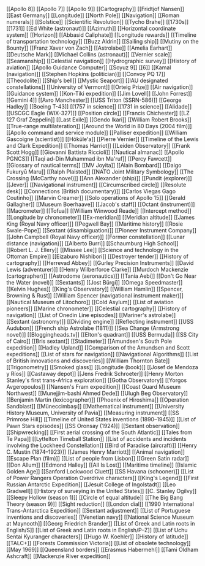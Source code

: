 [[Apollo 8]]
[[Apollo 7]]
[[Apollo 9]]
[[Cartography]]
[[Fridtjof Nansen]]
[[East Germany]]
[[Longitude]]
[[North Pole]]
[[Navigation]]
[[Roman numerals]]
[[Solstice]]
[[Scientific Revolution]]
[[Tycho Brahe]]
[[1730s]]
[[1731]]
[[Ed White (astronaut)]]
[[Azimuth]]
[[Horizontal coordinate system]]
[[Horizon]]
[[Abbasid Caliphate]]
[[Longitude rewards]]
[[Timeline of transportation technology]]
[[Buzz Aldrin]]
[[Sailing ship]]
[[Mutiny on the Bounty]]
[[Franz Xaver von Zach]]
[[Astrolabe]]
[[Amelia Earhart]]
[[Deutsche Mark]]
[[Michael Collins (astronaut)]]
[[Vernier scale]]
[[Seamanship]]
[[Celestial navigation]]
[[Hydrographic survey]]
[[History of aviation]]
[[Apollo Guidance Computer]]
[[Soyuz 9]]
[[6]]
[[Kamal (navigation)]]
[[Stephen Hopkins (politician)]]
[[Convoy PQ 17]]
[[Theodolite]]
[[Ship's bell]]
[[Mystic Seaport]]
[[IAU designated constellations]]
[[University of Vermont]]
[[Orteig Prize]]
[[Air navigation]]
[[Guidance system]]
[[Kon-Tiki expedition]]
[[Jim Lovell]]
[[John Forrest]]
[[Gemini 4]]
[[Avro Manchester]]
[[USS Triton (SSRN-586)]]
[[George Hadley]]
[[Boeing T-43]]
[[1757 in science]]
[[1731 in science]]
[[Alidade]]
[[USCGC Eagle (WIX-327)]]
[[Position circle]]
[[Francis Chichester]]
[[LZ 127 Graf Zeppelin]]
[[Last Exile]]
[[Gendo Ikari]]
[[William Robert Brooks]]
[[True-range multilateration]]
[[Around the World in 80 Days (2004 film)]]
[[Apollo command and service module]]
[[Palliser expedition]]
[[William Gascoigne (scientist)]]
[[Hōkūleʻa]]
[[Pierre Vernier]]
[[Timeline of the Lewis and Clark Expedition]]
[[Thomas Harriot]]
[[Leiden Observatory]]
[[Frank Scott Hogg]]
[[Giovanni Battista Riccioli]]
[[Nautical almanac]]
[[Apollo PGNCS]]
[[Taqi ad-Din Muhammad ibn Ma'ruf]]
[[Percy Fawcett]]
[[Glossary of nautical terms]]
[[MV Joyita]]
[[Alain Bombard]]
[[Daigo Fukuryū Maru]]
[[Ralph Plaisted]]
[[NATO Joint Military Symbology]]
[[The Crossing (McCarthy novel)]]
[[Ann Alexander (ship)]]
[[Pundit (explorer)]]
[[Jever]]
[[Navigational instrument]]
[[Circumscribed circle]]
[[Resolute desk]]
[[Connections (British documentary)]]
[[Carlos Viegas Gago Coutinho]]
[[Marvin Creamer]]
[[Solo operations of Apollo 15]]
[[Gerald Gallagher]]
[[Museum Boerhaave]]
[[Jacob's staff]]
[[Octant (instrument)]]
[[Macrometer]]
[[Tofua]]
[[William Winwood Reade]]
[[Intercept method]]
[[Longitude by chronometer]]
[[Ex-meridian]]
[[Meridian altitude]]
[[James King (Royal Navy officer)]]
[[Pegwell Bay]]
[[Maritime history]]
[[Rosie Swale-Pope]]
[[Sextant (disambiguation)]]
[[Pioneer Instrument Company]]
[[John Campbell (Royal Navy officer)]]
[[Former constellation]]
[[Lunar distance (navigation)]]
[[Alberto Burri]]
[[Schaumburg High School]]
[[Robert L. J. Ellery]]
[[Missee Lee]]
[[Science and technology in the Ottoman Empire]]
[[Eizaburo Nishibori]]
[[Destroyer tender]]
[[History of cartography]]
[[Herrevad Abbey]]
[[Gurley Precision Instruments]]
[[David Lewis (adventurer)]]
[[Henry Wilberforce Clarke]]
[[Murdoch Mackenzie (cartographer)]]
[[Astrodome (aeronautics)]]
[[Tania Aebi]]
[[Don't Go Near the Water (novel)]]
[[Sextants]]
[[Jost Bürgi]]
[[Omega Speedmaster]]
[[Kelvin Hughes]]
[[King's Observatory]]
[[William Hamlin]]
[[Spencer, Browning & Rust]]
[[William Spencer (navigational instrument maker)]]
[[Nautical Museum of Litochoro]]
[[Cold Asylum]]
[[List of aviation pioneers]]
[[Marine chronometer]]
[[Celestial cartography]]
[[History of navigation]]
[[List of Onedin Line episodes]]
[[Mariner's astrolabe]]
[[Sextant (astronomy)]]
[[Dividing engine]]
[[Reflecting instrument]]
[[USS Audubon]]
[[French ship Astrolabe (1811)]]
[[Sea Change (Armstrong novel)]]
[[Bloggingheads.tv]]
[[Elton's quadrant]]
[[USS Bermuda]]
[[SS City of Cairo]]
[[Bris sextant]]
[[Stadimeter]]
[[Amundsen's South Pole expedition]]
[[Hadley Upland]]
[[Comparison of the Amundsen and Scott expeditions]]
[[List of stars for navigation]]
[[Navigational Algorithms]]
[[List of British innovations and discoveries]]
[[William Thornton Bate]]
[[Trigonometry]]
[[Smoked glass]]
[[Longitude (book)]]
[[Josef de Mendoza y Ríos]]
[[Castaway depot]]
[[Jens Fredrik Schroeter]]
[[Henry Morton Stanley's first trans-Africa exploration]]
[[Gotha Observatory]]
[[Yorgos Avgeropoulos]]
[[Nansen's Fram expedition]]
[[Coast Guard Museum Northwest]]
[[Munejjim-bashi Ahmed Dede]]
[[Ulugh Beg Observatory]]
[[Benjamin Martin (lexicographer)]]
[[Phoenix of Hiroshima]]
[[Operation Sandblast]]
[[Müneccimbaşı]]
[[Mathematical instrument]]
[[University History Museum, University of Pavia]]
[[Measuring instrument]]
[[SS Primrose Hill]]
[[Timeline of United States inventions (1890–1945)]]
[[List of Pawn Stars episodes]]
[[SS Oronsay (1924)]]
[[Sextant observation]]
[[Shipwrecking]]
[[First aerial crossing of the South Atlantic]]
[[Tales from Te Papa]]
[[Lyttelton Timeball Station]]
[[List of accidents and incidents involving the Lockheed Constellation]]
[[Bird of Paradise (aircraft)]]
[[Henry C. Mustin (1874–1923)]]
[[James Henry Marriott]]
[[Animal navigation]]
[[Escape Plan (film)]]
[[List of people from Lisbon]]
[[Green Satin radar]]
[[Don Allum]]
[[Edmond Halley]]
[[All Is Lost]]
[[Maritime timeline]]
[[Islamic Golden Age]]
[[Sanford Lockwood Cluett]]
[[SS Havana (schooner)]]
[[List of Power Rangers Operation Overdrive characters]]
[[King's Legend]]
[[First Russian Antarctic Expedition]]
[[Jesuit College of Ingolstadt]]
[[Leo Gradwell]]
[[History of surveying in the United States]]
[[C. Stanley Ogilvy]]
[[Sleepy Hollow (season 1)]]
[[Circle of equal altitude]]
[[The Big Bang Theory (season 9)]]
[[Sight reduction]]
[[London dial]]
[[1990 International Trans-Antarctica Expedition]]
[[Sextant adjustment]]
[[List of Portuguese inventions and discoveries]]
[[Venetian navy]]
[[National Science Museum at Maynooth]]
[[Georg Friedrich Brander]]
[[List of Greek and Latin roots in English/S]]
[[List of Greek and Latin roots in English/P–Z]]
[[List of Uchu Sentai Kyuranger characters]]
[[Hugo W. Koehler]]
[[History of latitude]]
[[TALC+]]
[[Forests Commission Victoria]]
[[List of obsolete technology]]
[[May 1969]]
[[Queensland borders]]
[[Erasmus Habermehl]]
[[Tami Oldham Ashcraft]]
[[Mackenzie River expedition]]
